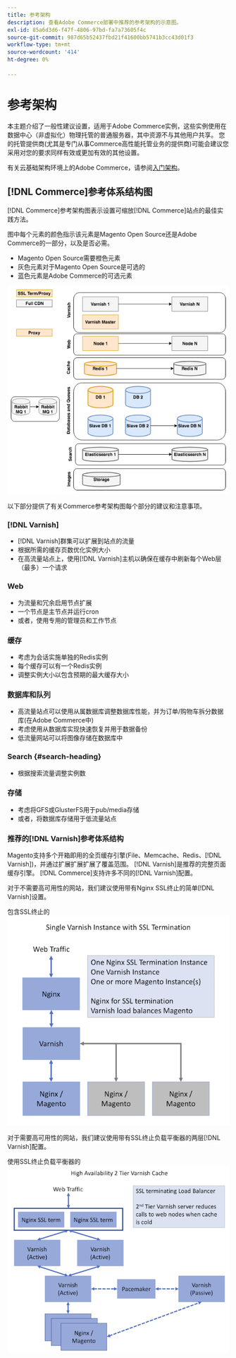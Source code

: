 ```yaml
---
title: 参考架构
description: 查看Adobe Commerce部署中推荐的参考架构的示意图。
exl-id: 85a6d3d6-f47f-4806-97bd-fa7a73605f4c
source-git-commit: 987d65b52437fbd21f41600bb5741b3cc43d01f3
workflow-type: tm+mt
source-wordcount: '414'
ht-degree: 0%

---
```


# 参考架构

本主题介绍了一般性建议设置，适用于Adobe Commerce实例，这些实例使用在数据中心（非虚拟化）物理托管的普通服务器，其中资源不与其他用户共享。 您的托管提供商(尤其是专门从事Commerce高性能托管业务的提供商)可能会建议您采用对您的要求同样有效或更加有效的其他设置。

有关云基础架构环境上的Adobe Commerce，请参阅[入门架构](https://experienceleague.adobe.com/zh-hans/docs/commerce-cloud-service/user-guide/architecture/starter-architecture)。

## [!DNL Commerce]参考体系结构图

[!DNL Commerce]参考架构图表示设置可缩放[!DNL Commerce]站点的最佳实践方法。

图中每个元素的颜色指示该元素是Magento Open Source还是Adobe Commerce的一部分，以及是否必需。

* Magento Open Source需要橙色元素
* 灰色元素对于Magento Open Source是可选的
* 蓝色元素是Adobe Commerce的可选元素

![Commerce参考架构图](../assets/performance/images/ref-architecture-2.3.png)

以下部分提供了有关Commerce参考架构图每个部分的建议和注意事项。

### [!DNL Varnish]

* [!DNL Varnish]群集可以扩展到站点的流量
* 根据所需的缓存页数优化实例大小
* 在高流量站点上，使用[!DNL Varnish]主机以确保在缓存中刷新每个Web层（最多）一个请求

### Web

* 为流量和冗余启用节点扩展
* 一个节点是主节点并运行cron
* 或者，使用专用的管理员和工作节点

### 缓存

* 考虑为会话实施单独的Redis实例
* 每个缓存可以有一个Redis实例
* 调整实例大小以包含预期的最大缓存大小

### 数据库和队列

* 高流量站点可以使用从属数据库调整数据库性能，并为订单/购物车拆分数据库(在Adobe Commerce中)
* 考虑使用从数据库实现快速恢复并用于数据备份
* 低流量网站可以将图像存储在数据库中

### Search {#search-heading}

* 根据搜索流量调整实例数

### 存储

* 考虑将GFS或GlusterFS用于pub/media存储
* 或者，将数据库存储用于低流量站点

### 推荐的[!DNL Varnish]参考体系结构

Magento支持多个开箱即用的全页缓存引擎(File、Memcache、Redis、[!DNL Varnish])，并通过扩展扩展扩展了覆盖范围。 [!DNL Varnish]是推荐的完整页面缓存引擎。  [!DNL Commerce]支持许多不同的[!DNL Varnish]配置。

对于不需要高可用性的网站，我们建议使用带有Nginx SSL终止的简单[!DNL Varnish]设置。

包含SSL终止的![简单[!DNL Varnish]配置](../assets/performance/images/single-varnish-with-ssl-termination.png)

对于需要高可用性的网站，我们建议使用带有SSL终止负载平衡器的两层[!DNL Varnish]配置。

使用SSL终止负载平衡器的![高可用性两层[!DNL Varnish]配置](../assets/performance/images/ha-2-tier-varnish-with-ssl-term-load-balancer.png)
